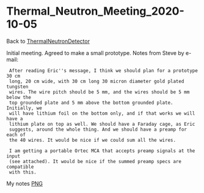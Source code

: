 # Thermal_Neutron_Meeting_2020-10-05
Back to [ThermalNeutronDetector](ThermalNeutronDetector.md)

Initial meeting. Agreed to make a small prototype. Notes from Steve by e-mail:

```
 After reading Eric''s message, I think we should plan for a prototype 30 cm
 long, 20 cm wide, with 30 cm long 30 micron diameter gold plated tungsten
 wires. The wire pitch should be 5 mm, and the wires should be 5 mm below the
 top grounded plate and 5 mm above the bottom grounded plate. Initially, we
 will have lithium foil on the bottom only, and if that works we will have a
 lithium plate on top as well. We should have a Faraday cage, as Eric
 suggests, around the whole thing. And we should have a preamp for each of
 the 40 wires. It would be nice if we could sum all the wires.

```
```
 I am getting a portable Ortec MCA that accepts preamp signals at the input
 (see attached). It would be nice if the summed preamp specs are compatible
 with this.

```
My notes [PNG](http://ohm.bu.edu/~hazen/Ahlen_Neutron/2010-10-05_notes.png)



